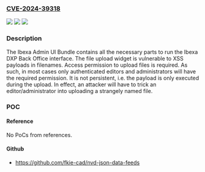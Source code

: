 ### [CVE-2024-39318](https://cve.mitre.org/cgi-bin/cvename.cgi?name=CVE-2024-39318)
![](https://img.shields.io/static/v1?label=Product&message=admin-ui&color=blue)
![](https://img.shields.io/static/v1?label=Version&message=%3D%20%3E%3D%204.6.0-beta1%2C%20%3C%204.6.9%20&color=brighgreen)
![](https://img.shields.io/static/v1?label=Vulnerability&message=CWE-79%3A%20Improper%20Neutralization%20of%20Input%20During%20Web%20Page%20Generation%20('Cross-site%20Scripting')&color=brighgreen)

### Description

The Ibexa Admin UI Bundle contains all the necessary parts to run the Ibexa DXP Back Office interface. The file upload widget is vulnerable to XSS payloads in filenames. Access permission to upload files is required. As such, in most cases only authenticated editors and administrators will have the required permission. It is not persistent, i.e. the payload is only executed during the upload. In effect, an attacker will have to trick an editor/administrator into uploading a strangely named file.

### POC

#### Reference
No PoCs from references.

#### Github
- https://github.com/fkie-cad/nvd-json-data-feeds

